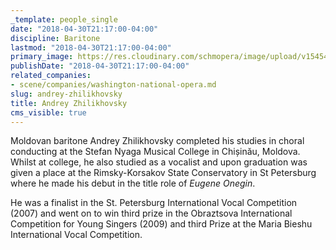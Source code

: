 ```yaml
---
_template: people_single
date: "2018-04-30T21:17:00-04:00"
discipline: Baritone
lastmod: "2018-04-30T21:17:00-04:00"
primary_image: https://res.cloudinary.com/schmopera/image/upload/v1545409169/media/webhook-uploads/1525137379208/Zhilikovsky%201.jpg.jpg
publishDate: "2018-04-30T21:17:00-04:00"
related_companies:
- scene/companies/washington-national-opera.md
slug: andrey-zhilikhovsky
title: Andrey Zhilikhovsky
cms_visible: true
---
```


Moldovan baritone Andrey Zhilikhovsky completed his studies in choral conducting at the Stefan Nyaga Musical College in Chișinău, Moldova. Whilst at college, he also studied as a vocalist and upon graduation was given a place at the Rimsky-Korsakov State Conservatory in St Petersburg where he made his debut in the title role of *Eugene Onegin*.

He was a finalist in the St. Petersburg International Vocal Competition (2007) and went on to win third prize in the Obraztsova International Competition for Young Singers (2009) and third Prize at the Maria Bieshu International Vocal Competition.
